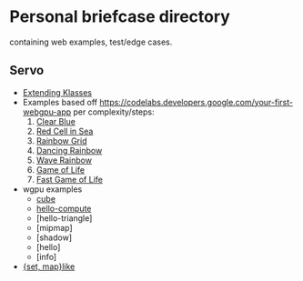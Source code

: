 # Personal briefcase directory

containing web examples, test/edge cases.

## Servo

- [Extending Klasses](extendEventTarget.html)
- Examples based off <https://codelabs.developers.google.com/your-first-webgpu-app> per complexity/steps:
  1. [Clear Blue](first-webgpu/3-init.html)
  2. [Red Cell in Sea](first-webgpu/4-geo.html)
  3. [Rainbow Grid](first-webgpu/5-grid.html)
  4. [Dancing Rainbow](first-webgpu/7-state.html)
  5. [Wave Rainbow](first-webgpu/8-sim.html)
  6. [Game of Life](first-webgpu/9-endgame.html)
  99. [Fast Game of Life](fastgame.html)
- wgpu examples
  - [cube](examples-gpu/cube.html)
  - [hello-compute](examples-gpu/hello-compute.html)
  - [hello-triangle]
  - [mipmap]
  - [shadow]
  - [hello]
  - [info]
- [{set, map}like](like.html)

